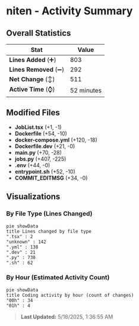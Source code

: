 # niten - Activity Summary 

## Overall Statistics

| Stat                   | Value                                                             |
| ---------------------- | ----------------------------------------------------------------- |
| **Lines Added** (➕)   | 803                                          |
| **Lines Removed** (➖) | 292                                        |
| **Net Change** (↕)    | 511                |
| **Active Time** (⌚)   | 52 minutes |


## Modified Files
- **JobList.tsx** (+1, -1)
- **Dockerfile** (+54, -10)
- **docker-compose.yml** (+120, -18)
- **Dockerfile.dev** (+21, -0)
- **main.py** (+70, -28)
- **jobs.py** (+407, -225)
- **.env** (+44, -0)
- **entrypoint.sh** (+52, -10)
- **COMMIT_EDITMSG** (+34, -0)

## Visualizations

### By File Type (Lines Changed)

```mermaid
pie showData
title Lines changed by file type
".tsx" : 2
"unknown" : 142
".yml" : 138
".dev" : 21
".py" : 730
".sh" : 62
```

### By Hour (Estimated Activity Count)

```mermaid
pie showData
title Coding activity by hour (count of changes)
"00h" : 34
"01h" : 4
```


> **Last Updated:** 5/18/2025, 1:36:55 AM